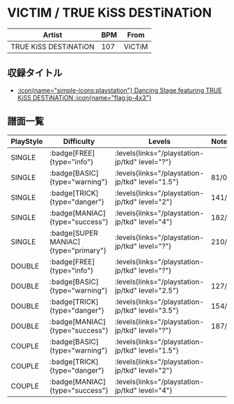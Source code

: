 # VICTIM / TRUE KiSS DESTiNATiON

|Artist|BPM|From|
|------|---|----|
|TRUE KiSS DESTiNATiON|107|ViCTiM|

## 収録タイトル

- [:icon{name="simple-icons:playstation"} Dancing Stage featuring TRUE KiSS DESTiNATiON :icon{name="flag:jp-4x3"}](/playstation-jp/tkd)

## 譜面一覧

|PlayStyle|Difficulty|Levels|Notes|Movie|
|---------|----------|------|-----|-----|
|SINGLE| :badge[FREE]{type="info"}| :levels{links="/playstation-jp/tkd" level="?"}|||
|SINGLE| :badge[BASIC]{type="warning"}| :levels{links="/playstation-jp/tkd" level="1.5"}|81/0||
|SINGLE| :badge[TRICK]{type="danger"}| :levels{links="/playstation-jp/tkd" level="2"}|141/0||
|SINGLE| :badge[MANIAC]{type="success"}| :levels{links="/playstation-jp/tkd" level="4"}|182/0||
|SINGLE| :badge[SUPER MANIAC]{type="primary"}| :levels{links="/playstation-jp/tkd" level="?"}|210/0||
|DOUBLE| :badge[FREE]{type="info"}| :levels{links="/playstation-jp/tkd" level="?"}|||
|DOUBLE| :badge[BASIC]{type="warning"}| :levels{links="/playstation-jp/tkd" level="2.5"}|127/0||
|DOUBLE| :badge[TRICK]{type="danger"}| :levels{links="/playstation-jp/tkd" level="3.5"}|154/0||
|DOUBLE| :badge[MANIAC]{type="success"}| :levels{links="/playstation-jp/tkd" level="?"}|187/0||
|COUPLE| :badge[BASIC]{type="warning"}| :levels{links="/playstation-jp/tkd" level="1.5"}|||
|COUPLE| :badge[TRICK]{type="danger"}| :levels{links="/playstation-jp/tkd" level="2"}|||
|COUPLE| :badge[MANIAC]{type="success"}| :levels{links="/playstation-jp/tkd" level="4"}|||
